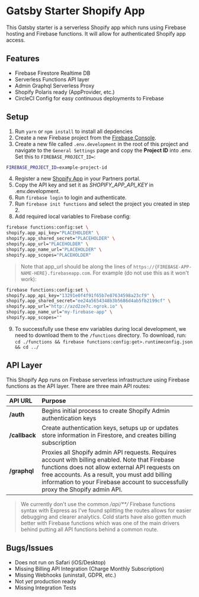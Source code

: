 # Gatsby Starter Shopify App

This Gatsby starter is a serverless Shopify app which runs using Firebase hosting and Firebase functions. It will allow for authenticated Shopify app access.

## Features
- Firebase Firestore Realtime DB
- Serverless Functions API layer
- Admin Graphql Serverless Proxy
- Shopify Polaris ready (AppProvider, etc.)
- CircleCI Config for easy continuous deployments to Firebase

## Setup
1. Run `yarn` or `npm install` to install all depdencies
2. Create a new Firebase project from the [Firebase Console](https://console.firebase.google.com/).
3. Create a new file called `.env.development` in the root of this project and navigate to the `General Settings` page and copy the **Project ID** into .env. Set this to `FIREBASE_PROJECT_ID=`:

```bash
FIREBASE_PROJECT_ID=example-project-id
```

4. Register a new [Shopify App](https://partners.shopify.com) in your Partners portal.
5. Copy the API key and set it as *SHOPIFY_APP_API_KEY* in .env.development.
6. Run `firebase login` to login and authenticate.
7. Run `firebase init functions` and select the project you created in step 2.
8. Add required local variables to Firebase config:

```bash
firebase functions:config:set \
shopify.app_api_key="PLACEHOLDER" \
shopify.app_shared_secret="PLACEHOLDER" \
shopify.app_url="PLACEHOLDER" \
shopify.app_name_url="PLACEHOLDER" \
shopify.app_scopes="PLACEHOLDER"
```

> Note that app_url should be along the lines of `https://{FIREBASE-APP-NAME-HERE}.firebaseapp.com`. For example (do not use this as it won't work):

```bash
firebase functions:config:set \
shopify.app_api_key="13291e0f4f91f65b7e87634598a23cf9" \
shopify.app_shared_secret="ee24a5654348b3b5686d4ab5fb2199cf" \
shopify.app_url="http://azd2ze7c.ngrok.io" \
shopify.app_name_url="my-firebase-app" \
shopify.app_scopes=""
```

9. To successfully use these env variables during local development, we need to download them to the `/functions` directory. To download, run: `cd ./functions && firebase functions:config:get>.runtimeconfig.json && cd ../`



## API Layer

This Shopify App runs on Firebase serverless infrastructure using Firebase functions as the API layer. There are three main API routes:

| API URL | Purpose |
| :- | :- |
| **/auth** | Begins initial process to create Shopify Admin authentication keys |
| **/callback** | Create authentication keys, setups up or updates store information in Firestore, and creates billing subscription |
| **/graphql** | Proxies all Shopify admin API requests. Requires account with billing enabled. Note that Firebase functions does not allow external API requests on free accounts. As a result, you must add billing information to your Firebase account to successfully proxy the Shopify admin API. |

> We currently don't use the common */api/**/* Firebase functions syntax with Express as I've found splitting the routes allows for easier debugging and clearer analytics. Cold starts have also gotten much better with Firebase functions which was one of the main drivers behind putting all API functions behind a common route.

## Bugs/Issues
- Does not run on Safari (iOS/Desktop)
- Missing Billing API Integration (Charge Monthly Subscription)
- Missing Webhooks (uninstall, GDPR, etc.)
- Not *yet* production ready
- Missing Integration Tests